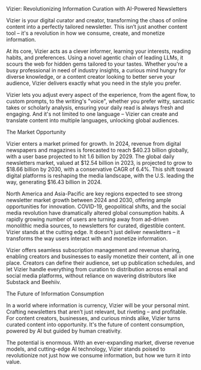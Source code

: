 Vizier: Revolutionizing Information Curation with AI-Powered Newsletters

Vizier is your digital curator and creator, transforming the chaos of online content into a perfectly tailored newsletter.
This isn’t just another content tool – it's a revolution in how we consume, create, and monetize information.

At its core, Vizier acts as a clever informer, learning your interests, reading habits, and preferences. Using a novel agentic chain of leading LLMs, it scours the web for hidden gems tailored to your tastes. Whether you're a busy professional in need of industry insights, a curious mind hungry for diverse knowledge, or a content creator looking to better serve your audience, Vizier delivers exactly what you need in the style you prefer.

Vizier lets you adjust every aspect of the experience, from the agent flow, to custom prompts, to the writing's "voice", whether you prefer witty, sarcastic takes or scholarly analysis, ensuring your daily read is always fresh and engaging. And it's not limited to one language – Vizier can create and translate content into multiple languages, unlocking global audiences.

The Market Opportunity

Vizier enters a market primed for growth. In 2024, revenue from digital newspapers and magazines is forecasted to reach $40.23 billion globally, with a user base projected to hit 1.6 billion by 2029. The global daily newsletters market, valued at $12.54 billion in 2023, is projected to grow to $18.66 billion by 2030, with a conservative CAGR of 6.4%. This shift toward digital platforms is reshaping the media landscape, with the U.S. leading the way, generating $16.43 billion in 2024.

North America and Asia-Pacific are key regions expected to see strong newsletter market growth between 2024 and 2030, offering ample opportunities for innovation. COVID-19, geopolitical shifts, and the social media revolution have dramatically altered global consumption habits. A rapidly growing number of users are turning away from ad-driven monolithic media sources, to newsletters for curated, digestible content. Vizier stands at the cutting edge. It doesn’t just deliver newsletters – it transforms the way users interact with and monetize information.

Vizier offers seamless subscription management and revenue sharing, enabling creators and businesses to easily monetize their content, all in one place. Creators can define their audience, set up publication schedules, and let Vizier handle everything from curation to distribution across email and social media platforms, without reliance on wavering distributors like Substack and Beehiiv.

The Future of Information Consumption

In a world where information is currency, Vizier will be your personal mint. Crafting newsletters that aren’t just relevant, but riveting – and profitable. For content creators, businesses, and curious minds alike, Vizier turns curated content into opportunity. It's the future of content consumption, powered by AI but guided by human creativity.

The potential is enormous. With an ever-expanding market, diverse revenue models, and cutting-edge AI technology, Vizier stands poised to revolutionize not just how we consume information, but how we turn it into value.